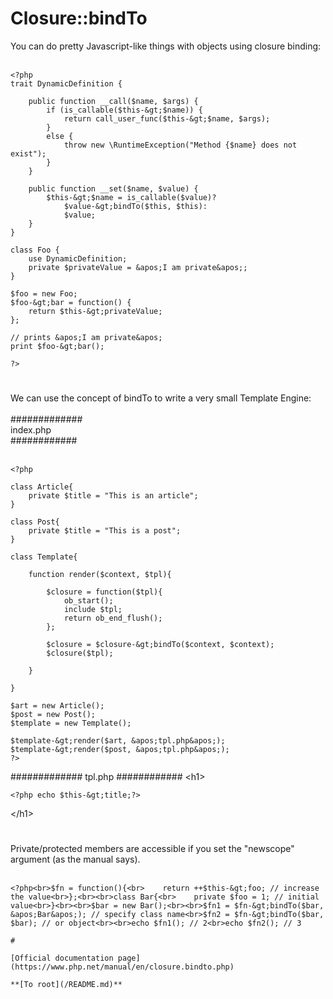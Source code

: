 # Closure::bindTo



You can do pretty Javascript-like things with objects using closure binding:<br><br>

```
<?php
trait DynamicDefinition {
    
    public function __call($name, $args) {
        if (is_callable($this-&gt;$name)) {
            return call_user_func($this-&gt;$name, $args);
        }
        else {
            throw new \RuntimeException("Method {$name} does not exist");
        }
    }
    
    public function __set($name, $value) {
        $this-&gt;$name = is_callable($value)? 
            $value-&gt;bindTo($this, $this): 
            $value;
    }
}

class Foo {
    use DynamicDefinition;
    private $privateValue = &apos;I am private&apos;;
}

$foo = new Foo;
$foo-&gt;bar = function() {
    return $this-&gt;privateValue;
};

// prints &apos;I am private&apos;
print $foo-&gt;bar();

?>
```
  

#

We can use the concept of bindTo to write a very small Template Engine:<br><br>#############<br>index.php<br>############<br><br>

```
<?php

class Article{
    private $title = "This is an article";
}

class Post{
    private $title = "This is a post";
}

class Template{

    function render($context, $tpl){

        $closure = function($tpl){
            ob_start();
            include $tpl;
            return ob_end_flush();
        };

        $closure = $closure-&gt;bindTo($context, $context);
        $closure($tpl);

    }

}

$art = new Article();
$post = new Post();
$template = new Template();

$template-&gt;render($art, &apos;tpl.php&apos;);
$template-&gt;render($post, &apos;tpl.php&apos;);
?>
```


#############
tpl.php
############
&lt;h1&gt;

```
<?php echo $this-&gt;title;?>
```
&lt;/h1&gt;  

#

Private/protected members are accessible if you set the "newscope" argument (as the manual says).<br><br>

```
<?php<br>$fn = function(){<br>    return ++$this-&gt;foo; // increase the value<br>};<br><br>class Bar{<br>    private $foo = 1; // initial value<br>}<br><br>$bar = new Bar();<br><br>$fn1 = $fn-&gt;bindTo($bar, &apos;Bar&apos;); // specify class name<br>$fn2 = $fn-&gt;bindTo($bar,  $bar); // or object<br><br>echo $fn1(); // 2<br>echo $fn2(); // 3  

#

[Official documentation page](https://www.php.net/manual/en/closure.bindto.php)

**[To root](/README.md)**